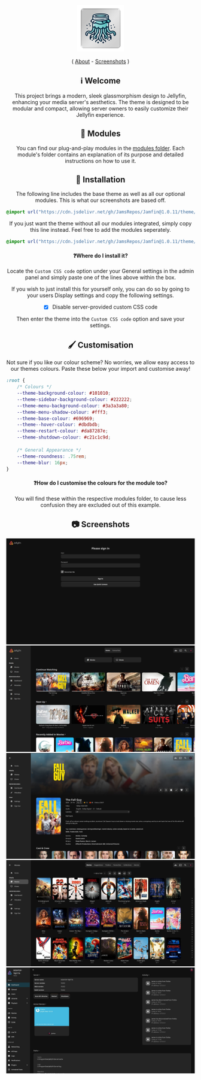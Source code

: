 <div align="center">
<img src="assets/logo.png" alt="Logo" width="125"/>

( <a href="https://github.com/JamsRepos/Jamfin">About</a> - <a href="https://github.com/JamsRepos/Jamfin#examples">Screenshots</a> )

## ℹ️ Welcome

This project brings a modern, sleek glassmorphism design to Jellyfin, enhancing your media server's aesthetics. The theme is designed to be modular and compact, allowing server owners to easily customize their Jellyfin experience.

## 🧩 Modules

You can find our plug-and-play modules in the [modules folder](theme/modules/README.md). Each module's folder contains an explanation of its purpose and detailed instructions on how to use it.

## 🔌 Installation

The following line includes the base theme as well as all our optional modules. This is what our screenshots are based off.

<div align="left">

```css
@import url("https://cdn.jsdelivr.net/gh/JamsRepos/Jamfin@1.0.11/theme/complete.css");
```

</div>

If you just want the theme without all our modules integrated, simply copy this line instead. Feel free to add the modules seperately.

<div align="left">

```css
@import url("https://cdn.jsdelivr.net/gh/JamsRepos/Jamfin@1.0.11/theme/base.css");
```

</div>

#### ❓Where do I install it?

Locate the `Custom CSS code` option under your General settings in the admin panel and simply paste one of the lines above within the box.

If you wish to just install this for yourself only, you can do so by going to your users Display settings and copy the following settings.

- [x] Disable server-provided custom CSS code

Then enter the theme into the `Custom CSS code` option and save your settings.

## 🖌️ Customisation

Not sure if you like our colour scheme? No worries, we allow easy access to our themes colours. Paste these below your import and customise away!
<div align="left">

```css
:root {
    /* Colours */
    --theme-background-colour: #101010;
    --theme-sidebar-background-colour: #222222;
    --theme-menu-background-colour: #3a3a3a80;
    --theme-menu-shadow-colour: #fff3;
    --theme-base-colour: #696969;
    --theme--hover-colour: #dbdbdb;
    --theme-restart-colour: #da87287e;
    --theme-shutdown-colour: #c21c1c9d;

    /* General Appearance */
    --theme-roundness: .75rem;
    --theme-blur: 16px;
}
```

</div>

#### ❓How do I customise the colours for the module too?

You will find these within the respective modules folder, to cause less confusion they are excluded out of this example.

## 📷 Screenshots

<img src="assets/screenshots/login.jpg" alt="Login Page" max-width="500"/>
<img src="assets/screenshots/home.jpg" alt="Home Page" max-width="500"/>
<img src="assets/screenshots/details.jpg" alt="Details Page" max-width="500"/>
<img src="assets/screenshots/library.jpg" alt="Details Page" max-width="500"/>
<img src="assets/screenshots/admin.jpg" alt="Admin Page" max-width="500"/>

</div>